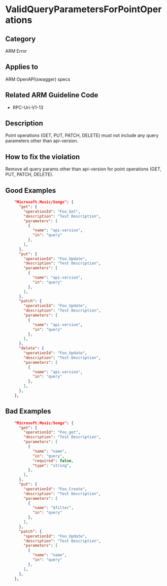 # ValidQueryParametersForPointOperations

## Category

ARM Error

## Applies to

ARM OpenAPI(swagger) specs

## Related ARM Guideline Code

- RPC-Uri-V1-13

## Description

Point operations (GET, PUT, PATCH, DELETE) must not include any query parameters other than api-version.

## How to fix the violation

Remove all query params other than api-version for point operations (GET, PUT, PATCH, DELETE).

## Good Examples

```json
    "Microsoft.Music/Songs": {
      "get": {
        "operationId": "Foo_Get",
        "description": "Test Description",
        "parameters": [
          {
            "name": "api-version",
            "in": "query"
          },
        ],
      },
      "put": {
        "operationId": "Foo_Update",
        "description": "Test Description",
        "parameters": [
          {
            "name": "api-version",
            "in": "query"
          },
        ],
      },
      "patch": {
        "operationId": "Foo_Update",
        "description": "Test Description",
        "parameters": [
          {
            "name": "api-version",
            "in": "query"
          },
        ],
      },
      "delete": {
        "operationId": "Foo_Update",
        "description": "Test Description",
        "parameters": [
          {
            "name": "api-version",
            "in": "query"
          },
        ],
      },
    },
```

## Bad Examples

```json
    "Microsoft.Music/Songs": {
      "get": {
        "operationId": "Foo_get",
        "description": "Test Description",
        "parameters": [
          {
            "name": "name",
            "in": "query",
            "required": false,
            "type": "string",
          },
        ],
      },
      "put": {
        "operationId": "Foo_Create",
        "description": "Test Description",
        "parameters": [
          {
            "name": "$filter",
            "in": "query"
          },
        ],
      },
      "patch": {
        "operationId": "Foo_Update",
        "description": "Test Description",
        "parameters": [
          {
            "name": "name",
            "in": "query"
          },
        ],
      },
    },
```